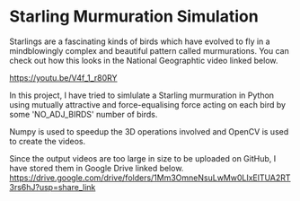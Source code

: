 # Starling Murmuration Simulation
Starlings are a fascinating kinds of birds which have evolved to fly in a mindblowingly complex and beautiful pattern called murmurations. You can check out how this looks in the National Geographtic video linked below.

https://youtu.be/V4f_1_r80RY

In this project, I have tried to simlulate a Starling murmuration in Python using mutually attractive and force-equalising force acting on each bird by some 'NO_ADJ_BIRDS' number of birds.

Numpy is used to speedup the 3D operations involved and OpenCV is used to create the videos.

Since the output videos are too large in size to be uploaded on GitHub, I have stored them in Google Drive linked below.
https://drive.google.com/drive/folders/1Mm3OmneNsuLwMw0LIxElTUA2RT3rs6hJ?usp=share_link
